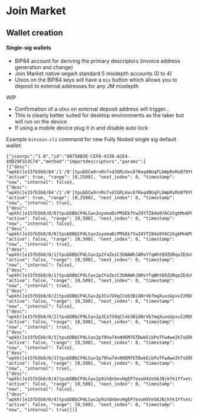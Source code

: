 # Join Market

## Wallet creation

#### Single-sig wallets 

* BIP84 account for deriving the primary descriptors (invoice address generation and change)
* Join Market native segwit standard 5 mixdepth accounts (0 to 4)
* Utxos on the BIP84 keys will have a `mix` button which allows you to deposit to external addresses for any JM mixdepth

WIP
* Confirmation of a utxo on external deposit address will trigger...
* This is clearly better suited for desktop environments as the taker bot will run on the device
* If using a mobile device plug it in and disable auto lock


Example `bitcoin-cli` command for new Fully Noded single sig default wallet:

```
{"jsonrpc":"1.0","id":"80758B3E-CEF0-4330-A2E4-49D29F553C74","method":"importdescriptors","params":[
[{"desc": "wpkh([e15fb5b0/84'/1'/0']tpubDCw9rnRn7vdJGRLHxc67Keq4NUqFLbWpRxMsBf9YFvstLjJkis2pdNsPwAAA25zGLYrkRHDEjZ2DJhxK9qFiFJQf7P7qLSdHYunUpQZtgLa/0/*)#mu3n5jxf", "active": true, "range": [0,2500], "next_index": 0, "timestamp": "now", "internal": false}, 
{"desc": "wpkh([e15fb5b0/84'/1'/0']tpubDCw9rnRn7vdJGRLHxc67Keq4NUqFLbWpRxMsBf9YFvstLjJkis2pdNsPwAAA25zGLYrkRHDEjZ2DJhxK9qFiFJQf7P7qLSdHYunUpQZtgLa/1/*)#2g5jf8k3", "active": true, "range": [0,2500], "next_index": 0, "timestamp": "now", "internal": true}, 
{"desc": "wpkh([e15fb5b0/0/0]tpubDBbCP4LCwv2oyomaDcPMSEk7twZ4YTZ84a9YACUSgbMnAPUmMtWgucRLJiqYqJF12MaQBj177wDTYVSzSkv1eyFJuK2neqNWzb9vDw8X5Sw/0/*)#a42mvpmy", "active": false, "range": [0,500], "next_index": 0, "timestamp": "now", "internal": false}, 
{"desc": "wpkh([e15fb5b0/0/0]tpubDBbCP4LCwv2oyomaDcPMSEk7twZ4YTZ84a9YACUSgbMnAPUmMtWgucRLJiqYqJF12MaQBj177wDTYVSzSkv1eyFJuK2neqNWzb9vDw8X5Sw/1/*)#vp0635tu", "active": false, "range": [0,500], "next_index": 0, "timestamp": "now", "internal": true}, 
{"desc": "wpkh([e15fb5b0/0/1]tpubDBbCP4LCwv2p2YaZezC3bNAWhJAMxYfqWhtQ9ZURqoZEduVA4K2zHuaiZDZprCVBzK7wD1g9soRUPJ72N9geerQdQTiZhWS9cP5ecmQ77n3/0/*)#vlperyly", "active": false, "range": [0,500], "next_index": 0, "timestamp": "now", "internal": false}, 
{"desc": "wpkh([e15fb5b0/0/1]tpubDBbCP4LCwv2p2YaZezC3bNAWhJAMxYfqWhtQ9ZURqoZEduVA4K2zHuaiZDZprCVBzK7wD1g9soRUPJ72N9geerQdQTiZhWS9cP5ecmQ77n3/1/*)#atyc730u", "active": false, "range": [0,500], "next_index": 0, "timestamp": "now", "internal": true}, 
{"desc": "wpkh([e15fb5b0/0/2]tpubDBbCP4LCwv2p3Co7G9qCCeb3BiGNrVb7mqXuxoGpxvZzRD8uCgGKXihMGghRVes7Ap4KP3bZK2qeJRgUA1uSwKbFNQDjGhtD1Zc1g6or2i3/0/*)#t030xyh8", "active": false, "range": [0,500], "next_index": 0, "timestamp": "now", "internal": false}, 
{"desc": "wpkh([e15fb5b0/0/2]tpubDBbCP4LCwv2p3Co7G9qCCeb3BiGNrVb7mqXuxoGpxvZzRD8uCgGKXihMGghRVes7Ap4KP3bZK2qeJRgUA1uSwKbFNQDjGhtD1Zc1g6or2i3/1/*)#6m5wm38l", "active": false, "range": [0,500], "next_index": 0, "timestamp": "now", "internal": true}, 
{"desc": "wpkh([e15fb5b0/0/3]tpubDBbCP4LCwv2p79hw74vN9EM7GTDwkEibPoTFwAwe2h7sERPdrATMXv3bMQ1HWebtRzk7Kjz1yHWnUDyvHftEy1AR15uE2bn5Nmqx8jeYq8R/0/*)#3cu9u32t", "active": false, "range": [0,500], "next_index": 0, "timestamp": "now", "internal": false}, 
{"desc": "wpkh([e15fb5b0/0/3]tpubDBbCP4LCwv2p79hw74vN9EM7GTDwkEibPoTFwAwe2h7sERPdrATMXv3bMQ1HWebtRzk7Kjz1yHWnUDyvHftEy1AR15uE2bn5Nmqx8jeYq8R/1/*)#qveypy6n", "active": false, "range": [0,500], "next_index": 0, "timestamp": "now", "internal": true}, 
{"desc": "wpkh([e15fb5b0/0/4]tpubDBbCP4LCwv2p9ihQnbevHgEP7exoHXVeS6JNjkYk1YfvetaYLxop2RFxurbbac6tm7nf1kSt9dow4m9wKsTrEx5xHgkozw7rb1PeiTA8HF7/0/*)#7j5up4xr", "active": false, "range": [0,500], "next_index": 0, "timestamp": "now", "internal": false}, 
{"desc": "wpkh([e15fb5b0/0/4]tpubDBbCP4LCwv2p9ihQnbevHgEP7exoHXVeS6JNjkYk1YfvetaYLxop2RFxurbbac6tm7nf1kSt9dow4m9wKsTrEx5xHgkozw7rb1PeiTA8HF7/1/*)#0x3auqkm", "active": false, "range": [0,500], "next_index": 0, "timestamp": "now", "internal": true}]]}
```
